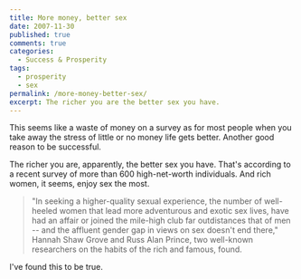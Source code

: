 ```yaml
---
title: More money, better sex
date: 2007-11-30
published: true
comments: true
categories:
  - Success & Prosperity
tags:
  - prosperity
  - sex
permalink: /more-money-better-sex/
excerpt: The richer you are the better sex you have.
---
```

This seems like a waste of money on a survey as for most people when you take away the stress of little or no money life gets better. Another good reason to be successful.

The richer you are, apparently, the better sex you have. That's according to a recent survey of more than 600 high-net-worth individuals. And rich women, it seems, enjoy sex the most.

>"In seeking a higher-quality sexual experience, the number of well-heeled women that lead more adventurous and exotic sex lives, have had an affair or joined the mile-high club far outdistances that of men -- and the affluent gender gap in views on sex doesn't end there," Hannah Shaw Grove and Russ Alan Prince, two well-known researchers on the habits of the rich and famous, found.

I've found this to be true.